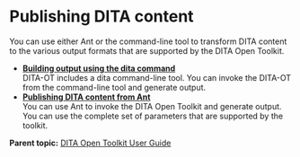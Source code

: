 # Publishing DITA content

You can use either Ant or the command-line tool to transform DITA content to the various output formats that are supported by the DITA Open Toolkit.

-   **[Building output using the dita command](../user-guide/build-using-dita-command.md)**  
DITA-OT includes a dita command-line tool. You can invoke the DITA-OT from the command-line tool and generate output.
-   **[Publishing DITA content from Ant](../user-guide/publishing-with-ant.md)**  
You can use Ant to invoke the DITA Open Toolkit and generate output. You can use the complete set of parameters that are supported by the toolkit.

**Parent topic:** [DITA Open Toolkit User Guide](../user-guide/index.md)

